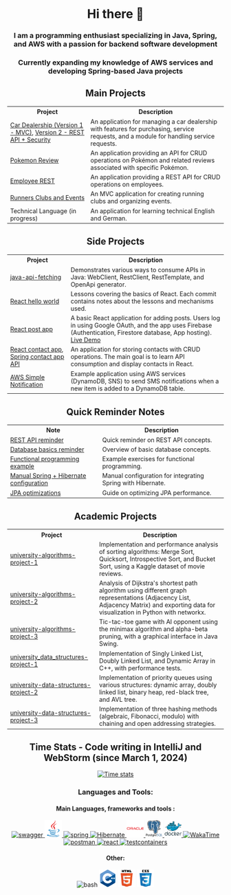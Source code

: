 <h1 align="center">Hi there 👋</h1>
<h3 align="center">I am a programming enthusiast specializing in Java, Spring, and AWS with a passion for backend software development</h3>
<h3 align="center">Currently expanding my knowledge of AWS services and developing Spring-based Java projects</h3>


<div align="center">

  <table>
    <h2>Main Projects</h2>
    <tr>
      <th>Project</th>
      <th>Description</th>
    </tr>
    <tr>
      <td><a href="https://github.com/MichalBialek01/car-dealer-mvc">Car Dealership (Version 1 - MVC)</a>, <a href="https://github.com/MichalBialek01/car-dealer-mvc-v2">Version 2 - REST API + Security</a></td>
      <td>An application for managing a car dealership with features for purchasing, service requests, and a module for handling service requests.</td>
    </tr>
    <tr>
      <td><a href="https://github.com/MichalBialek01/pokemon-review-app">Pokemon Review</a></td>
      <td>An application providing an API for CRUD operations on Pokémon and related reviews associated with specific Pokémon.</td>
    </tr>
    <tr>
      <td><a href="https://github.com/MichalBialek01/employee-rest">Employee REST</a></td>
      <td>An application providing a REST API for CRUD operations on employees.</td>
    </tr>
    <tr>
      <td><a href="https://github.com/MichalBialek01/runners-thymeleaf-project">Runners Clubs and Events</a></td>
      <td>An MVC application for creating running clubs and organizing events.</td>
    </tr>
    <tr>
      <td>Technical Language (in progress)</td>
      <td>An application for learning technical English and German.</td>
    </tr>
  </table>

  <table>
    <h2>Side Projects</h2>
    <tr>
      <th>Project</th>
      <th>Description</th>
    </tr>
    <tr>
      <td><a href="https://github.com/MichalBialek01/java-api-fetching">java-api-fetching</a></td>
      <td>Demonstrates various ways to consume APIs in Java: WebClient, RestClient, RestTemplate, and OpenApi generator.</td>
    </tr>
    <tr>
      <td><a href="https://github.com/MichalBialek01/react-hello-world">React hello world</a></td>
      <td>Lessons covering the basics of React. Each commit contains notes about the lessons and mechanisms used.</td>
    </tr>
    <tr>
      <td><a href="https://github.com/MichalBialek01/react-post-app">React post app</a></td>
      <td>A basic React application for adding posts. Users log in using Google OAuth, and the app uses Firebase (Authentication, Firestore database, App hosting). <a href="https://react-app-5d5b7.web.app/">Live Demo</a></td>
    </tr>
    <tr>
      <td><a href="https://github.com/MichalBialek01/react-contact-app">React contact app</a>, <a href="https://github.com/MichalBialek01/spring-contact-app-api">Spring contact app API</a></td>
      <td>An application for storing contacts with CRUD operations. The main goal is to learn API consumption and display contacts in React.</td>
    </tr>
    <tr>
      <td><a href="https://github.com/MichalBialek01/aws-simple-notification">AWS Simple Notification</a></td>
      <td>Example application using AWS services (DynamoDB, SNS) to send SMS notifications when a new item is added to a DynamoDB table.</td>
    </tr>
  </table>

  <table>
    <h2>Quick Reminder Notes</h2>
    <tr>
      <th>Note</th>
      <th>Description</th>
    </tr>
    <tr>
      <td><a href="https://github.com/MichalBialek01/knowledge/blob/main/Rest%20API/rest-api-reminder.pdf">REST API reminder</a></td>
      <td>Quick reminder on REST API concepts.</td>
    </tr>
    <tr>
      <td><a href="https://github.com/MichalBialek01/knowledge/blob/main/Database/Database_basics.pdf">Database basics reminder</a></td>
      <td>Overview of basic database concepts.</td>
    </tr>
    <tr>
      <td><a href="https://github.com/MichalBialek01/knowledge/tree/main/Functional-programming-example-exercises">Functional programming example</a></td>
      <td>Example exercises for functional programming.</td>
    </tr>
    <tr>
      <td><a href="https://github.com/MichalBialek01/knowledge/tree/main/Hibernate-and%20spring-manual-config">Manual Spring + Hibernate configuration</a></td>
      <td>Manual configuration for integrating Spring with Hibernate.</td>
    </tr>
    <tr>
      <td><a href="https://github.com/MichalBialek01/knowledge/blob/main/JPA/JPA%20Optimalizations.pdf">JPA optimizations</a></td>
      <td>Guide on optimizing JPA performance.</td>
    </tr>
  </table>
<table>
  <h2>Academic Projects</h2>
  <tr>
    <th>Project</th>
    <th>Description</th>
  </tr>
  <tr>
    <td>
      <a href="https://github.com/MichalBialek01/university-algorithms-project-1">university-algorithms-project-1</a>
    </td>
    <td>
      Implementation and performance analysis of sorting algorithms: Merge Sort, Quicksort, Introspective Sort, and Bucket Sort, using a Kaggle dataset of movie reviews.
    </td>
  </tr>
  <tr>
    <td>
      <a href="https://github.com/MichalBialek01/university-algorithms-project-2">university-algorithms-project-2</a>
    </td>
    <td>
      Analysis of Dijkstra's shortest path algorithm using different graph representations (Adjacency List, Adjacency Matrix) and exporting data for visualization in Python with networkx.
    </td>
  </tr>
  <tr>
    <td>
      <a href="https://github.com/MichalBialek01/university-algorithms-project-3">university-algorithms-project-3</a>
    </td>
    <td>
      Tic-tac-toe game with AI opponent using the minimax algorithm and alpha-beta pruning, with a graphical interface in Java Swing.
    </td>
  </tr>
  <tr>
    <td>
      <a href="https://github.com/MichalBialek01/university_data_structures-project-1">university_data_structures-project-1</a>
    </td>
    <td>
      Implementation of Singly Linked List, Doubly Linked List, and Dynamic Array in C++, with performance tests.
    </td>
  </tr>
  <tr>
    <td>
      <a href="https://github.com/MichalBialek01/university-data-structures-project-2">university-data-structures-project-2</a>
    </td>
    <td>
      Implementation of priority queues using various structures: dynamic array, doubly linked list, binary heap, red-black tree, and AVL tree.
    </td>
  </tr>
  <tr>
    <td>
      <a href="https://github.com/MichalBialek01/university-data-structures-project-3">university-data-structures-project-3</a>
    </td>
    <td>
      Implementation of three hashing methods (algebraic, Fibonacci, modulo) with chaining and open addressing strategies.
    </td>
  </tr>
</table>
</div>


<div align="center">


## Time Stats - Code writing in IntelliJ and WebStorm (since March 1, 2024)
[![Time stats](https://github-readme-stats.vercel.app/api/wakatime?username=MichalBialek01&langs_count=5)](https://github.com/anuraghazra/github-readme-stats)

</div>





<h3 align="center">Languages and Tools:</h3>
<h4 align="center">Main Languages, frameworks and tools :</h4>
<p align="center">

<a href="https://swagger.io/" target="_blank" rel="noopener noreferrer">
    <img src="https://www.svgrepo.com/show/374111/swagger.svg" 
         alt="swagger" 
         width="40" 
         height="40" 
         title="Swagger - API Development Tools">
</a>

<a href="https://www.oracle.com/java/" target="_blank" rel="noopener noreferrer">
    <img src="https://raw.githubusercontent.com/devicons/devicon/master/icons/java/java-original.svg" 
         alt="java" 
         width="40" 
         height="40" 
         title="Java - Programming Language">
</a>

<a href="https://spring.io/" target="_blank" rel="noopener noreferrer">
    <img src="https://www.vectorlogo.zone/logos/springio/springio-icon.svg" 
         alt="spring" 
         width="40" 
         height="40" 
         title="Spring - Application Framework">
</a>

<a href="https://hibernate.org/" target="_blank" rel="noopener noreferrer">
    <img src="https://upload.wikimedia.org/wikipedia/commons/thumb/2/22/Hibernate_logo_a.png/1920px-Hibernate_logo_a.png" 
         width="140" 
         height="40" 
         alt="Hibernate" 
         title="Hibernate - ORM Framework">
</a>



<a href="https://www.oracle.com/database/" target="_blank" rel="noopener noreferrer">
    <img src="https://raw.githubusercontent.com/devicons/devicon/master/icons/oracle/oracle-original.svg" 
         alt="oracle" 
         width="40" 
         height="40" 
         title="Oracle RDBMS">
</a>

<a href="https://www.postgresql.org/" target="_blank" rel="noopener noreferrer">
    <img src="https://raw.githubusercontent.com/devicons/devicon/master/icons/postgresql/postgresql-original-wordmark.svg" 
         alt="postgresql" 
         width="40" 
         height="40" 
         title="PostgreSQL - Open Source Relational Database">
</a>

<a href="https://www.docker.com/" target="_blank" rel="noopener noreferrer">
    <img src="https://raw.githubusercontent.com/devicons/devicon/master/icons/docker/docker-original-wordmark.svg" 
         alt="docker" 
         width="40" 
         height="40" 
         title="Docker - Containerization Platform">
</a>

<a href="https://wakatime.com/" target="_blank" rel="noopener noreferrer">
    <img src="https://wakatime.com/static/img/wakatime.svg" 
         alt="WakaTime" 
         width="40" 
         height="40" 
         title="WakaTime - Coding Activity Tracker">
</a>

<a href="https://www.postman.com/" target="_blank" rel="noopener noreferrer">
    <img src="https://www.svgrepo.com/show/354202/postman-icon.svg" 
         alt="postman" 
         width="40" 
         height="40" 
         title="Postman - API Development Tool">
</a>

<a href="https://reactjs.org/" target="_blank" rel="noopener noreferrer">
    <img src="https://upload.wikimedia.org/wikipedia/commons/thumb/a/a7/React-icon.svg/512px-React-icon.svg.png" 
         alt="react" 
         width="40" 
         height="40" 
         title="React - JavaScript Library for Building User Interfaces">
</a>

<a href="https://www.testcontainers.org/" target="_blank" rel="noopener noreferrer">
    <img src="https://avatars.githubusercontent.com/u/13393021?s=280&v=4" 
         alt="testcontainers" 
         width="40" 
         height="40" 
         title="Testcontainers - Java Library for Integration Testing with Docker">
</a>

    


</p>
<h4 align="center">Other:</h4>
<p align="center">
    <img src="https://www.vectorlogo.zone/logos/gnu_bash/gnu_bash-icon.svg" alt="bash" width="40" height="40">
    <img src="https://raw.githubusercontent.com/devicons/devicon/master/icons/cplusplus/cplusplus-original.svg" alt="cplusplus" width="40" height="40">
    <img src="https://raw.githubusercontent.com/devicons/devicon/master/icons/html5/html5-original-wordmark.svg" alt="html5" width="40" height="40">
    <img src="https://raw.githubusercontent.com/devicons/devicon/master/icons/css3/css3-original-wordmark.svg" alt="css3" width="40" height="40">
<p align="center">
